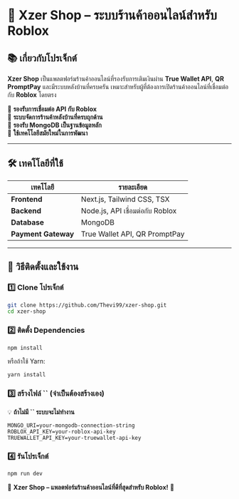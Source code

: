 # 💺 Xzer Shop – ระบบร้านค้าออนไลน์สำหรับ Roblox

## 📚 เกี่ยวกับโปรเจ็กต์

**Xzer Shop** เป็นแพลตฟอร์มร้านค้าออนไลน์ที่รองรับการเติมเงินผ่าน **True Wallet API**, **QR PromptPay** และมีระบบหลังบ้านที่ครบครัน เหมาะสำหรับผู้ที่ต้องการเปิดร้านค้าออนไลน์ที่เชื่อมต่อกับ **Roblox** โดยตรง

🔹 **รองรับการเชื่อมต่อ API กับ Roblox**\
🔹 **ระบบจัดการร้านค้าหลังบ้านที่ครบถุกด้าน**\
🔹 **รองรับ MongoDB เป็นฐานข้อมูลหลัก**\
🔹 **ใช้เทคโโลยีสมัยใหม่ในการพัฒนา**

---

## 🛠 **เทคโโลยีที่ใช้**

| เทคโโลยี            | รายละเอียด                       |
| ------------------- | -------------------------------- |
| **Frontend**        | Next.js, Tailwind CSS, TSX       |
| **Backend**         | Node.js, API เชื่อมต่อกับ Roblox |
| **Database**        | MongoDB                          |
| **Payment Gateway** | True Wallet API, QR PromptPay    |

---

## 🚀 **วิธีติดตั้งและใช้งาน**

### 1️⃣ **Clone โปรเจ็กต์**

```sh
git clone https://github.com/Thevi99/xzer-shop.git
cd xzer-shop
```

### 2️⃣ **ติดตั้ง Dependencies**

```sh
npm install
```

หรือถ้าใช้ Yarn:

```sh
yarn install
```

### 3️⃣ **สร้างไฟล์ **``** (จำเป็นต้องสร้างเอง)**

💡 **ถ้าไม่มี **``** ระบบจะไม่ทำงาน**

```env
MONGO_URI=your-mongodb-connection-string
ROBLOX_API_KEY=your-roblox-api-key
TRUEWALLET_API_KEY=your-truewallet-api-key
```

### 4️⃣ **รันโปรเจ็กต์**

```sh
npm run dev
```

📁 **Xzer Shop – แพลตฟอร์มร้านค้าออนไลน์ที่ดีที่สุดสำหรับ Roblox!** 🚀

